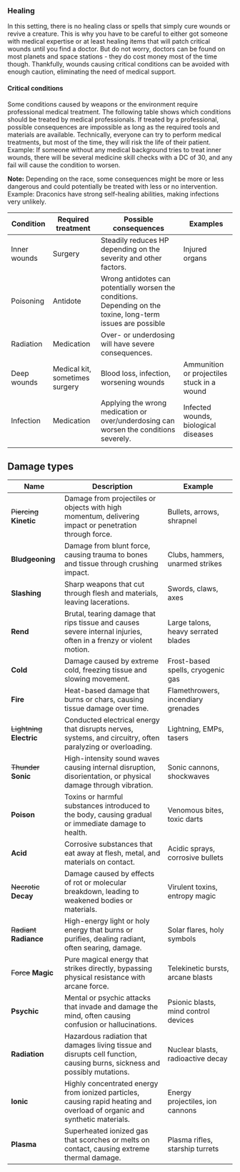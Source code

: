 ### Healing
In this setting, there is no healing class or spells that simply cure wounds or revive a creature. This is why you have to be careful to either got someone with medical expertise or at least healing items that will patch critical wounds until you find a doctor.
But do not worry, doctors can be found on most planets and space stations - they do cost money most of the time though. Thankfully, wounds causing critical conditions can be avoided with enough caution, eliminating the need of medical support.
#### Critical conditions
Some conditions caused by weapons or the environment require professional medical treatment.
The following table shows which conditions should be treated by medical professionals.
If treated by a professional, possible consequences are impossible as long as the required tools and materials are available. Technically, everyone can try to perform medical treatments, but most of the time, they will risk the life of their patient. 
Example: If someone without any medical background tries to treat inner wounds, there will be several medicine skill checks with a DC of 30, and any fail will cause the condition to worsen.

**Note:** Depending on the race, some consequences might be more or less dangerous and could potentially be treated with less or no intervention. Example: Draconics have strong self-healing abilities, making infections very unlikely.

| Condition    | Required treatment             | Possible consequences                                                                                         | Examples                                   |
| ------------ | ------------------------------ | ------------------------------------------------------------------------------------------------------------- | ------------------------------------------ |
| Inner wounds | Surgery                        | Steadily reduces HP depending on the severity and other factors.                                              | Injured organs                             |
| Poisoning    | Antidote                       | Wrong antidotes can potentially worsen the conditions. Depending on the toxine, long-term issues are possible |                                            |
| Radiation    | Medication                     | Over- or underdosing will have severe consequences.                                                           |                                            |
| Deep wounds  | Medical kit, sometimes surgery | Blood loss, infection, worsening wounds                                                                       | Ammunition or projectiles stuck in a wound |
| Infection    | Medication                     | Applying the wrong medication or over/underdosing can worsen the conditions severely.                         | Infected wounds, biological diseases       |
|              |                                |                                                                                                               |                                            |

## Damage types

| **Name**                   | **Description**                                                                                                            | **Example**                          |
| -------------------------- | -------------------------------------------------------------------------------------------------------------------------- | ------------------------------------ |
| ~~Piercing~~ **Kinetic**   | Damage from projectiles or objects with high momentum, delivering impact or penetration through force.                     | Bullets, arrows, shrapnel            |
| **Bludgeoning**            | Damage from blunt force, causing trauma to bones and tissue through crushing impact.                                       | Clubs, hammers, unarmed strikes      |
| **Slashing**               | Sharp weapons that cut through flesh and materials, leaving lacerations.                                                   | Swords, claws, axes                  |
| **Rend**                   | Brutal, tearing damage that rips tissue and causes severe internal injuries, often in a frenzy or violent motion.          | Large talons, heavy serrated blades  |
| **Cold**                   | Damage caused by extreme cold, freezing tissue and slowing movement.                                                       | Frost-based spells, cryogenic gas    |
| **Fire**                   | Heat-based damage that burns or chars, causing tissue damage over time.                                                    | Flamethrowers, incendiary grenades   |
| ~~Lightning~~ **Electric** | Conducted electrical energy that disrupts nerves, systems, and circuitry, often paralyzing or overloading.                 | Lightning, EMPs, tasers              |
| ~~Thunder~~ **Sonic**      | High-intensity sound waves causing internal disruption, disorientation, or physical damage through vibration.              | Sonic cannons, shockwaves            |
| **Poison**                 | Toxins or harmful substances introduced to the body, causing gradual or immediate damage to health.                        | Venomous bites, toxic darts          |
| **Acid**                   | Corrosive substances that eat away at flesh, metal, and materials on contact.                                              | Acidic sprays, corrosive bullets     |
| ~~Necrotic~~ **Decay**     | Damage caused by effects of rot or molecular breakdown, leading to weakened bodies or materials.                           | Virulent toxins, entropy magic       |
| ~~Radiant~~ **Radiance**   | High-energy light or holy energy that burns or purifies, dealing radiant, often searing, damage.                           | Solar flares, holy symbols           |
| ~~Force~~ **Magic**        | Pure magical energy that strikes directly, bypassing physical resistance with arcane force.                                | Telekinetic bursts, arcane blasts    |
| **Psychic**                | Mental or psychic attacks that invade and damage the mind, often causing confusion or hallucinations.                      | Psionic blasts, mind control devices |
| **Radiation**              | Hazardous radiation that damages living tissue and disrupts cell function, causing burns, sickness and possibly mutations. | Nuclear blasts, radioactive decay    |
| **Ionic**                  | Highly concentrated energy from ionized particles, causing rapid heating and overload of organic and synthetic materials.  | Energy projectiles, ion cannons      |
| **Plasma**                 | Superheated ionized gas that scorches or melts on contact, causing extreme thermal damage.                                 | Plasma rifles, starship turrets      |

